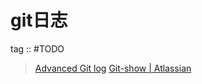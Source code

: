 # git日志

tag :: #TODO

> [Advanced Git log](https://www.atlassian.com/zh/git/tutorials/git-log)
> [Git-show | Atlassian](https://www.atlassian.com/zh/git/tutorials/git-show)